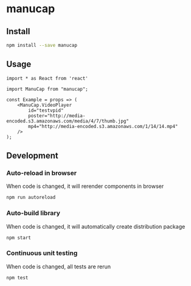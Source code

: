 # manucap

## Install

```bash
npm install --save manucap
```

## Usage

```tsx
import * as React from 'react'

import ManuCap from "manucap";

const Example = props => (
    <ManuCap.VideoPlayer
        id="testvpid"
        poster="http://media-encoded.s3.amazonaws.com/media/4/7/thumb.jpg"
        mp4="http://media-encoded.s3.amazonaws.com/1/14/14.mp4"
    />
);
```

## Development

### Auto-reload in browser
When code is changed, it will rerender components in browser
```bash
npm run autoreload
```

### Auto-build library
When code is changed, it will automatically create distribution package
```bash
npm start
```

### Continuous unit testing
When code is changed, all tests are rerun
```bash
npm test
```
